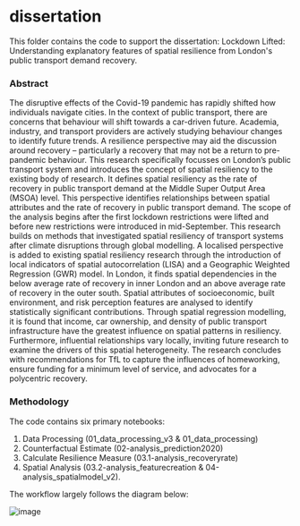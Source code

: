 # dissertation

This folder contains the code to support the dissertation: Lockdown Lifted: Understanding explanatory features of spatial resilience from London's public transport demand recovery. 

### Abstract

The disruptive effects of the Covid-19 pandemic has rapidly shifted how individuals navigate cities. In the context of public transport, there are concerns that behaviour will shift towards a car-driven future. Academia, industry, and transport providers are actively studying behaviour changes to identify future trends. A resilience perspective may aid the discussion around recovery – particularly a recovery that may not be a return to pre-pandemic behaviour. This research specifically focusses on London’s public transport system and introduces the concept of spatial resiliency to the existing body of research. It defines spatial resiliency as the rate of recovery in public transport demand at the Middle Super Output Area (MSOA) level. This perspective identifies relationships between spatial attributes and the rate of recovery in public transport demand. The scope of the analysis begins after the first lockdown restrictions were lifted and before new restrictions were introduced in mid-September. 
This research builds on methods that investigated spatial resiliency of transport systems after climate disruptions through global modelling. A localised perspective is added to existing spatial resiliency research through the introduction of local indicators of spatial autocorrelation (LISA) and a Geographic Weighted Regression (GWR) model. In London, it finds spatial dependencies in the below average rate of recovery in inner London and an above average rate of recovery in the outer south. Spatial attributes of socioeconomic, built environment, and risk perception features are analysed to identify statistically significant contributions. Through spatial regression modelling, it is found that income, car ownership, and density of public transport infrastructure have the greatest influence on spatial patterns in resiliency. Furthermore, influential relationships vary locally, inviting future research to examine the drivers of this spatial heterogeneity. The research concludes with recommendations for TfL to capture the influences of homeworking, ensure funding for a minimum level of service, and advocates for a polycentric recovery.

### Methodology

The code contains six primary notebooks: 
1. Data Processing (01_data_processing_v3 & 01_data_processing)
2. Counterfactual Estimate (02-analysis_prediction2020)
3. Calculate Resilience Measure (03.1-analysis_recoveryrate)
4. Spatial Analysis (03.2-analysis_featurecreation & 04-analysis_spatialmodel_v2). 

The workflow largely follows the diagram below:

![image](https://user-images.githubusercontent.com/72401618/130419477-922012c6-934a-4b3c-b6d9-7e7d51236366.png)
